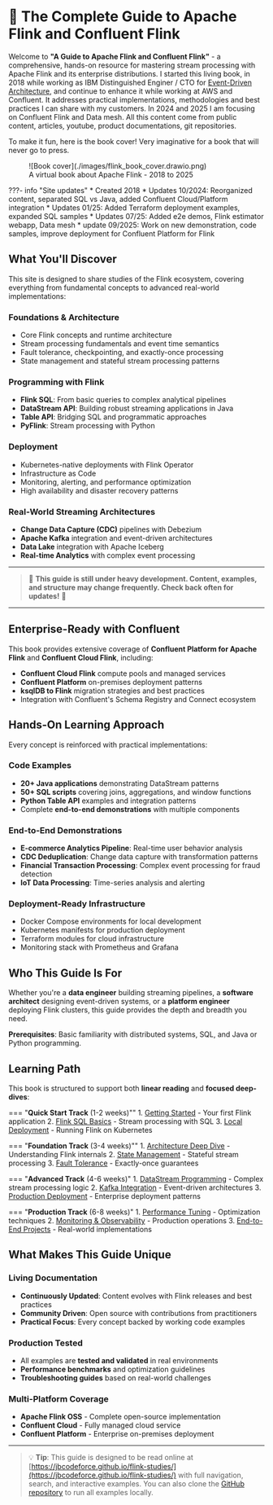 # 🚧 The Complete Guide to Apache Flink and Confluent Flink

Welcome to **"A Guide to Apache Flink and Confluent Flink"** - a comprehensive, hands-on resource for mastering stream processing with Apache Flink and its enterprise distributions. I started this living book, in 2018 while working as IBM Distinguished Enginer / CTO for [Event-Driven Architecture](https://jbcodeforce.github.io/eda-studies/), and continue to enhance it while working at AWS and Confluent. It addresses practical implementations, methodologies and best practices I can share with my customers. In 2024 and 2025 I am focusing on Confluent Flink and Data mesh. All this content come from public content, articles, youtube, product documentations, git repositories.

To make it fun, here is the book cover! Very imaginative for a book that will never go to press.

<figure markdown="span">
  ![Book cover](./images/flink_book_cover.drawio.png)
  <figcaption>A virtual book about Apache Flink - 2018 to 2025</figcaption>
</figure>

???- info "Site updates"
    * Created 2018 
    * Updates 10/2024: Reorganized content, separated SQL vs Java, added Confluent Cloud/Platform integration
    * Updates 01/25: Added Terraform deployment examples, expanded SQL samples
    * Updates 07/25: Added e2e demos, Flink estimator webapp, Data mesh
    * update 09/2025: Work on new demonstration, code samples, improve deployment for Confluent Platform for Flink

## What You'll Discover

This site is designed to share studies of the Flink ecosystem, covering everything from fundamental concepts to advanced real-world implementations:

### **Foundations & Architecture**
- Core Flink concepts and runtime architecture
- Stream processing fundamentals and event time semantics
- Fault tolerance, checkpointing, and exactly-once processing
- State management and stateful stream processing patterns

### **Programming with Flink**
- **Flink SQL**: From basic queries to complex analytical pipelines
- **DataStream API**: Building robust streaming applications in Java
- **Table API**: Bridging SQL and programmatic approaches
- **PyFlink**: Stream processing with Python

### **Deployment**
- Kubernetes-native deployments with Flink Operator
- Infrastructure as Code
- Monitoring, alerting, and performance optimization
- High availability and disaster recovery patterns

### **Real-World Streaming Architectures**
- **Change Data Capture (CDC)** pipelines with Debezium
- **Apache Kafka** integration and event-driven architectures
- **Data Lake** integration with Apache Iceberg
- **Real-time Analytics** with complex event processing

---

> 🚧 **This guide is still under heavy development. Content, examples, and structure may change frequently. Check back often for updates!** 🚧

---

## Enterprise-Ready with Confluent

This book provides extensive coverage of **Confluent Platform for Apache Flink** and **Confluent Cloud Flink**, including:

- **Confluent Cloud Flink** compute pools and managed services
- **Confluent Platform** on-premises deployment patterns
- **ksqlDB to Flink** migration strategies and best practices
- Integration with Confluent's Schema Registry and Connect ecosystem

## Hands-On Learning Approach

Every concept is reinforced with practical implementations:

### **Code Examples** 
- **20+ Java applications** demonstrating DataStream patterns
- **50+ SQL scripts** covering joins, aggregations, and window functions
- **Python Table API** examples and integration patterns
- Complete **end-to-end demonstrations** with multiple components

### **End-to-End Demonstrations**
- **E-commerce Analytics Pipeline**: Real-time user behavior analysis
- **CDC Deduplication**: Change data capture with transformation patterns
- **Financial Transaction Processing**: Complex event processing for fraud detection
- **IoT Data Processing**: Time-series analysis and alerting

### **Deployment-Ready Infrastructure**
- Docker Compose environments for local development
- Kubernetes manifests for production deployment
- Terraform modules for cloud infrastructure
- Monitoring stack with Prometheus and Grafana

## Who This Guide Is For

Whether you're a **data engineer** building streaming pipelines, a **software architect** designing event-driven systems, or a **platform engineer** deploying Flink clusters, this guide provides the depth and breadth you need.

**Prerequisites**: Basic familiarity with distributed systems, SQL, and Java or Python programming.

## Learning Path

This book is structured to support both **linear reading** and **focused deep-dives**:

=== "**Quick Start Track** (1-2 weeks)""
    1. [Getting Started](coding/getting-started.md) - Your first Flink application
    2. [Flink SQL Basics](coding/flink-sql.md) - Stream processing with SQL
    3. [Local Deployment](coding/k8s-deploy.md) - Running Flink on Kubernetes

=== "**Foundation Track** (3-4 weeks)""
    1. [Architecture Deep Dive](architecture/index.md) - Understanding Flink internals
    2. [State Management](architecture/index.md#state-management) - Stateful stream processing
    3. [Fault Tolerance](architecture/index.md#fault-tolerance) - Exactly-once guarantees

=== "**Advanced Track** (4-6 weeks)"
    1. [DataStream Programming](coding/datastream.md) - Complex stream processing logic
    2. [Kafka Integration](architecture/kafka.md) - Event-driven architectures
    3. [Production Deployment](techno/ccloud-flink.md) - Enterprise deployment patterns

=== "**Production Track** (6-8 weeks)"
    1. [Performance Tuning](architecture/cookbook.md) - Optimization techniques
    2. [Monitoring & Observability](techno/fk-k8s-monitor.md) - Production operations
    3. [End-to-End Projects](labs/index.md) - Real-world implementations

## What Makes This Guide Unique

### **Living Documentation**
- **Continuously Updated**: Content evolves with Flink releases and best practices
- **Community Driven**: Open source with contributions from practitioners
- **Practical Focus**: Every concept backed by working code examples

### **Production Tested**
- All examples are **tested and validated** in real environments
- **Performance benchmarks** and optimization guidelines
- **Troubleshooting guides** based on real-world challenges

### **Multi-Platform Coverage**
- **Apache Flink OSS** - Complete open-source implementation
- **Confluent Cloud** - Fully managed cloud service
- **Confluent Platform** - Enterprise on-premises deployment

--- 

> 💡 **Tip**: This guide is designed to be read online at [https://jbcodeforce.github.io/flink-studies/](https://jbcodeforce.github.io/flink-studies/) with full navigation, search, and interactive examples. You can also clone the [GitHub repository](https://github.com/jbcodeforce/flink-studies) to run all examples locally.
